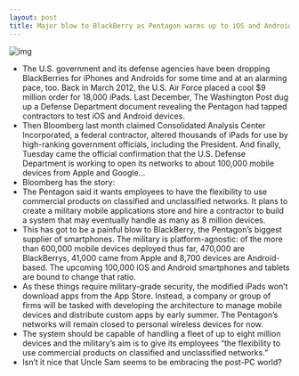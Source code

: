 ```yaml
---
layout: post
title: Major blow to BlackBerry as Pentagon warms up to iOS and Android
---
```

![img](http://media.idownloadblog.com/wp-content/uploads/2013/02/obama_ipad.jpg)
* The U.S. government and its defense agencies have been dropping BlackBerries for iPhones and Androids for some time and at an alarming pace, too. Back in March 2012, the U.S. Air Force placed a cool $9 million order for 18,000 iPads. Last December, The Washington Post dug up a Defense Department document revealing the Pentagon had tapped contractors to test iOS and Android devices.
* Then Bloomberg last month claimed Consolidated Analysis Center Incorporated, a federal contractor, altered thousands of iPads for use by high-ranking government officials, including the President. And finally, Tuesday came the official confirmation that the U.S. Defense Department is working to open its networks to about 100,000 mobile devices from Apple and Google…
* Bloomberg has the story:
* The Pentagon said it wants employees to have the flexibility to use commercial products on classified and unclassified networks. It plans to create a military mobile applications store and hire a contractor to build a system that may eventually handle as many as 8 million devices.
* This has got to be a painful blow to BlackBerry, the Pentagon’s biggest supplier of smartphones. The military is platform-agnostic: of the more than 600,000 mobile devices deployed thus far, 470,000 are BlackBerrys, 41,000 came from Apple and 8,700 devices are Android-based. The upcoming 100,000 iOS and Android smartphones and tablets are bound to change that ratio.
* As these things require military-grade security, the modified iPads won’t download apps from the App Store. Instead, a company or group of firms will be tasked with developing the architecture to manage mobile devices and distribute custom apps by early summer. The Pentagon’s networks will remain closed to personal wireless devices for now.
* The system should be capable of handling a fleet of up to eight million devices and the military’s aim is to give its employees “the flexibility to use commercial products on classified and unclassified networks.”
* Isn’t it nice that Uncle Sam seems to be embracing the post-PC world?

